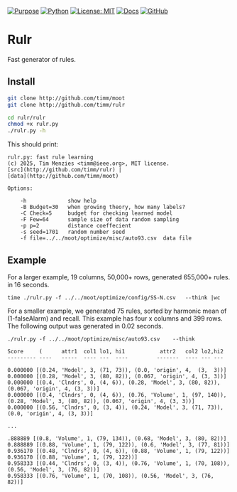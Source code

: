 [![Purpose](https://img.shields.io/badge/purpose-XAI%20%7C%20Optimization-purple?logo=target&logoColor=white)](https://github.com/timm/rulr)
[![Python](https://img.shields.io/badge/language-Python-blue?logo=python&logoColor=white)](https://www.python.org/)
[![License: MIT](https://img.shields.io/badge/license-MIT-green?logo=open-source-initiative&logoColor=white)](https://github.com/timm/rulr/blob/main/LICENSE.md)
[![Docs](https://img.shields.io/badge/docs-online-orange?logo=readthedocs&logoColor=white)](https://timm.github.io/rulr/)
[![GitHub](https://img.shields.io/badge/github-repo-black?logo=github&logoColor=white)](https://github.com/timm/rulr)


# Rulr

Fast generator of rules.

## Install

```bash
git clone http://github.com/timm/moot
git clone http://github.com/timm/rulr

cd rulr/rulr
chmod +x rulr.py
./rulr.py -h
```

This should print:

```
rulr.py: fast rule learning  
(c) 2025, Tim Menzies <timm@ieee.org>, MIT license.      
[src](http://github.com/timm/rulr) |
[data](http://github.com/timm/moot) 
    
Options:
    
    -h             show help   
    -B Budget=30   when growing theory, how many labels?      
    -C Check=5     budget for checking learned model   
    -F Few=64      sample size of data random sampling     
    -p p=2         distance coeffecient   
    -s seed=1701   random number seed      
    -f file=../../moot/optimize/misc/auto93.csv  data file   
```

## Example

For a larger example, 19 columns, 50,000+ rows, generated 655,000+ rules. in 16 seconds.

```
time ./rulr.py -f ../../moot/optimize/config/SS-N.csv   --think |wc
```

For a smaller example,
we generated 75 rules, sorted by  harmonic mean of (1-falseAlarm) and recall.
This example has four x columns and 399 rows.
The following output was generated in 0.02 seconds.

```
./rulr.py -f ../../moot/optimize/misc/auto93.csv    --think

Score     (      attr1  col1 lo1, hi1           attr2   col2 lo2,hi2
--------- ----   -----  ---- ---  ----         -------  ---- --- ---

0.000000 [(0.24, 'Model', 3, (71, 73)), (0.0, 'origin', 4,  (3,  3))]
0.000000 [(0.28, 'Model', 3, (80, 82)), (0.067, 'origin', 4, (3, 3))]
0.000000 [(0.4, 'Clndrs', 0, (4, 6)), (0.28, 'Model', 3, (80, 82)), (0.067, 'origin', 4, (3, 3))]
0.000000 [(0.4, 'Clndrs', 0, (4, 6)), (0.76, 'Volume', 1, (97, 140)), (0.28, 'Model', 3, (80, 82)), (0.067, 'origin', 4, (3, 3))]
0.000000 [(0.56, 'Clndrs', 0, (3, 4)), (0.24, 'Model', 3, (71, 73)), (0.0, 'origin', 4, (3, 3))]

...

.888889 [(0.8, 'Volume', 1, (79, 134)), (0.68, 'Model', 3, (80, 82))]
0.888889 [(0.88, 'Volume', 1, (79, 122)), (0.6, 'Model', 3, (77, 81))]
0.936170 [(0.48, 'Clndrs', 0, (4, 6)), (0.88, 'Volume', 1, (79, 122))]
0.936170 [(0.88, 'Volume', 1, (79, 122))]
0.958333 [(0.44, 'Clndrs', 0, (3, 4)), (0.76, 'Volume', 1, (70, 108)), (0.56, 'Model', 3, (76, 82))]
0.958333 [(0.76, 'Volume', 1, (70, 108)), (0.56, 'Model', 3, (76, 82))]
```



